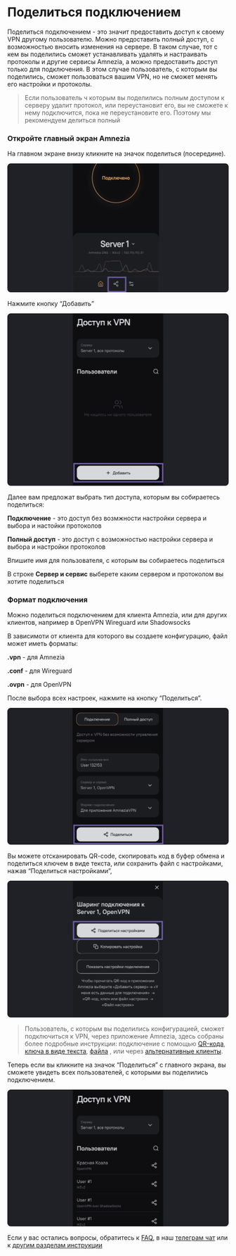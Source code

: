 # Поделиться подключением

Поделиться подключением - это значит предоставить доступ к своему VPN другому пользователю. 
Можно предоставить полный доступ, с возможностью вносить изменения на сервере.  В таком случае, 
тот с кем вы поделились сможет устанавливать удалять и настраивать протоколы и другие сервисы Amnezia,
а можно предоставить доступ только для подключения. В этом случае пользователь, с которым вы поделились, 
сможет пользоваться вашим VPN, но не сможет менять его настройки и протоколы.  

> Если пользователь ч которым вы поделились полным доступом к серверу удалит протокол, или переустановит его, 
вы не сможете к нему подключится, пока не переустановите его. Поэтому мы рекомендуем делиться полный 



### Откройте главный экран Amnezia


На главном экране  внизу  кликните на значок поделиться (посередине).

![instruction 1](https://raw.githubusercontent.com/amnezia-vpn/amnezia.org-content/master/docs/ru/instructions/10_sharing-connect/img/sc_ru_1.png)

Нажмите кнопку “Добавить”

![instruction 1](https://raw.githubusercontent.com/amnezia-vpn/amnezia.org-content/master/docs/ru/instructions/10_sharing-connect/img/sc_ru_2.png)

Далее вам предложат выбрать тип доступа, которым вы собираетесь поделиться:

**Подключение** - это доступ без возмжности настройки сервера и выбора и настойки протоколов

**Полный доступ** -  это доступ с возможностью настройки сервера и выбора и настройки протоколов 

Впишите имя для пользователя, с которым вы собираетесь поделиться  

В строке **Сервер и сервис** выберете каким сервером и протоколом вы хотите поделиться 

### Формат подключения 

Можно поделиться подключением для клиента  Amnezia, или для других клиентов, например в OpenVPN Wireguard или Shadowsocks 

В зависимоти от  клиента для которого вы создаете конфигурацию, файл может иметь  форматы: 

**.vpn** - для Amnezia 

**.conf** - для Wireguard

**.ovpn** - для OpenVPN

После выбора всех настроек, нажмите на кнопку “Поделиться”.

![instruction 1](https://raw.githubusercontent.com/amnezia-vpn/amnezia.org-content/master/docs/ru/instructions/10_sharing-connect/img/sc_ru_3.png)

Вы можете отсканировать QR-code, 
скопировать код в буфер обмена и поделиться ключем в виде текста, или
сохранить файл с настройками, нажав “Поделиться настройками”,

![instruction 1](https://raw.githubusercontent.com/amnezia-vpn/amnezia.org-content/master/docs/ru/instructions/10_sharing-connect/img/sc_ru_4.png)

>Пользователь, с которым вы поделились конфигурацией, сможет  подключиться к VPN, черeз приложение Amnezia, здесь собраны более подробные инструкции: подключение с помощью [QR-кода], [ключа в виде текста], [файла] , или через [альтернативные клиенты].

Теперь если вы  кликните на значок “Поделиться” с главного экрана, вы сможете увидеть всех пользователей, с которыми вы поделились подключением.

![instruction 1](https://raw.githubusercontent.com/amnezia-vpn/amnezia.org-content/master/docs/ru/instructions/10_sharing-connect/img/sc_ru_5.png)


Если у вас остались вопросы, обратитесь к [FAQ], в наш [телеграм чат] или к [другим разделам инструкции]


[amnezia-site-ext-link]: https://amnezia-web-nx1r.vercel.app
[QR-кода]: ../instructions/05_qr-code_connection
[файла]: ../instructions/04_file-connection
[альтернативные клиенты]: ../instructions/27_alternetive_apk
[FAQ]: ../faq 
[телеграм чат]: https://t.me/amnezia_vpn
[другим разделам инструкции]: ../instructions
[ключа в виде текста]: ../instructions/03_text-key-connection
[других клиентов]: ../instructions/27_alternetive_apk


